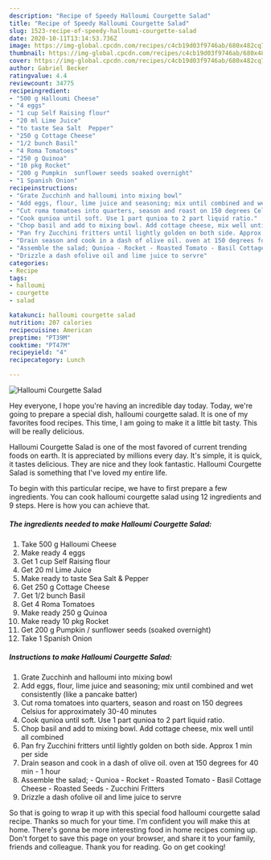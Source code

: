 ```yaml
---
description: "Recipe of Speedy Halloumi Courgette Salad"
title: "Recipe of Speedy Halloumi Courgette Salad"
slug: 1523-recipe-of-speedy-halloumi-courgette-salad
date: 2020-10-11T13:14:53.736Z
image: https://img-global.cpcdn.com/recipes/c4cb19d03f9746ab/680x482cq70/halloumi-courgette-salad-recipe-main-photo.jpg
thumbnail: https://img-global.cpcdn.com/recipes/c4cb19d03f9746ab/680x482cq70/halloumi-courgette-salad-recipe-main-photo.jpg
cover: https://img-global.cpcdn.com/recipes/c4cb19d03f9746ab/680x482cq70/halloumi-courgette-salad-recipe-main-photo.jpg
author: Gabriel Becker
ratingvalue: 4.4
reviewcount: 34775
recipeingredient:
- "500 g Halloumi Cheese"
- "4 eggs"
- "1 cup Self Raising flour"
- "20 ml Lime Juice"
- "to taste Sea Salt  Pepper"
- "250 g Cottage Cheese"
- "1/2 bunch Basil"
- "4 Roma Tomatoes"
- "250 g Quinoa"
- "10 pkg Rocket"
- "200 g Pumpkin  sunflower seeds soaked overnight"
- "1 Spanish Onion"
recipeinstructions:
- "Grate Zucchinh and halloumi into mixing bowl"
- "Add eggs, flour, lime juice and seasoning; mix until combined and wet consistently (like a pancake batter)"
- "Cut roma tomatoes into quarters, season and roast on 150 degrees Celsius for approximately 30-40 minutes"
- "Cook qunioa until soft. Use 1 part qunioa to 2 part liquid ratio."
- "Chop basil and add to mixing bowl. Add cottage cheese, mix well until all combined"
- "Pan fry Zucchini fritters until lightly golden on both side. Approx 1 min per side"
- "Drain season and cook in a dash of olive oil. oven at 150 degrees for 40 min - 1 hour"
- "Assemble the salad; Qunioa - Rocket - Roasted Tomato - Basil Cottage Cheese - Roasted Seeds - Zucchini Fritters"
- "Drizzle a dash ofolive oil and lime juice to servre"
categories:
- Recipe
tags:
- halloumi
- courgette
- salad

katakunci: halloumi courgette salad 
nutrition: 207 calories
recipecuisine: American
preptime: "PT39M"
cooktime: "PT47M"
recipeyield: "4"
recipecategory: Lunch

---
```



![Halloumi Courgette Salad](https://img-global.cpcdn.com/recipes/c4cb19d03f9746ab/680x482cq70/halloumi-courgette-salad-recipe-main-photo.jpg)

Hey everyone, I hope you're having an incredible day today. Today, we're going to prepare a special dish, halloumi courgette salad. It is one of my favorites food recipes. This time, I am going to make it a little bit tasty. This will be really delicious.

Halloumi Courgette Salad is one of the most favored of current trending foods on earth. It is appreciated by millions every day. It's simple, it is quick, it tastes delicious. They are nice and they look fantastic. Halloumi Courgette Salad is something that I've loved my entire life.




To begin with this particular recipe, we have to first prepare a few ingredients. You can cook halloumi courgette salad using 12 ingredients and 9 steps. Here is how you can achieve that.

<!--inarticleads1-->

##### The ingredients needed to make Halloumi Courgette Salad:

1. Take 500 g Halloumi Cheese
1. Make ready 4 eggs
1. Get 1 cup Self Raising flour
1. Get 20 ml Lime Juice
1. Make ready to taste Sea Salt &amp; Pepper
1. Get 250 g Cottage Cheese
1. Get 1/2 bunch Basil
1. Get 4 Roma Tomatoes
1. Make ready 250 g Quinoa
1. Make ready 10 pkg Rocket
1. Get 200 g Pumpkin / sunflower seeds (soaked overnight)
1. Take 1 Spanish Onion




<!--inarticleads2-->

##### Instructions to make Halloumi Courgette Salad:

1. Grate Zucchinh and halloumi into mixing bowl
1. Add eggs, flour, lime juice and seasoning; mix until combined and wet consistently (like a pancake batter)
1. Cut roma tomatoes into quarters, season and roast on 150 degrees Celsius for approximately 30-40 minutes
1. Cook qunioa until soft. Use 1 part qunioa to 2 part liquid ratio.
1. Chop basil and add to mixing bowl. Add cottage cheese, mix well until all combined
1. Pan fry Zucchini fritters until lightly golden on both side. Approx 1 min per side
1. Drain season and cook in a dash of olive oil. oven at 150 degrees for 40 min - 1 hour
1. Assemble the salad; - Qunioa - Rocket - Roasted Tomato - Basil Cottage Cheese - Roasted Seeds - Zucchini Fritters
1. Drizzle a dash ofolive oil and lime juice to servre




So that is going to wrap it up with this special food halloumi courgette salad recipe. Thanks so much for your time. I'm confident you will make this at home. There's gonna be more interesting food in home recipes coming up. Don't forget to save this page on your browser, and share it to your family, friends and colleague. Thank you for reading. Go on get cooking!
